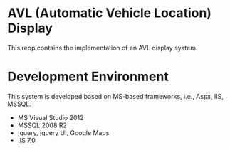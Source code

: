 AVL (Automatic Vehicle Location) Display
====

This reop contains the implementation of an AVL display system. 

# Development Environment
This system is developed based on MS-based frameworks, i.e., Aspx, IIS, MSSQL.


* MS Visual Studio 2012
* MSSQL 2008 R2
* jquery, jquery UI, Google Maps
* IIS 7.0
